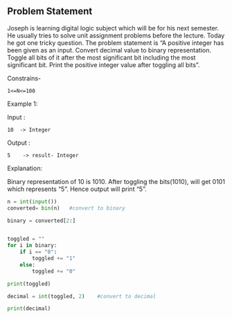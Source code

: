

## Problem Statement 

Joseph is learning digital logic subject which will be for his next semester. He usually tries to solve unit assignment problems before the lecture. Today he got one tricky question. The problem statement is “A positive integer has been given as an input. Convert decimal value to binary representation. Toggle all bits of it after the most significant bit including the most significant bit. Print the positive integer value after toggling all bits”.

Constrains-
```
1<=N<=100
```
Example 1:

Input :
```
10  -> Integer
```
Output :

```
5    -> result- Integer
```
Explanation:

Binary representation of 10 is 1010. After toggling the bits(1010), will get 0101 which represents “5”. Hence output will print “5”.



```python
n = int(input())
converted= bin(n)   #convert to binary

binary = converted[2:]


toggled = ""
for i in binary:
    if i == "0":
        toggled += "1"
    else:
        toggled += "0"

print(toggled)

decimal = int(toggled, 2)    #convert to decimal

print(decimal)

```
